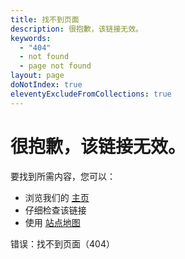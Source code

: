 ```yaml
---
title: 找不到页面
description: 很抱歉，该链接无效。
keywords:
  - "404"
  - not found
  - page not found
layout: page
doNotIndex: true
eleventyExcludeFromCollections: true
---
```

# 很抱歉，该链接无效。

要找到所需内容，您可以：

* 浏览我们的 [主页](/zh-hans/)
* 仔细检查该链接
* 使用 [站点地图](/sitemap)

错误：找不到页面（404）